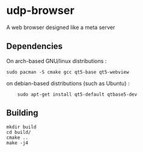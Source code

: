 # udp-browser

A web browser designed like a meta server

## Dependencies

On arch-based GNU/linux distributions :

	sudo pacman -S cmake gcc qt5-base qt5-webview

on  debian-based distributions (such as Ubuntu) :

        sudo apt-get install qt5-default qtbase5-dev

## Building

	mkdir build
	cd build/
	cmake ..
	make -j4
